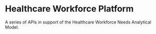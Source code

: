 # Healthcare Workforce Platform

A series of APIs in support of the Healthcare Workforce Needs Analytical Model.